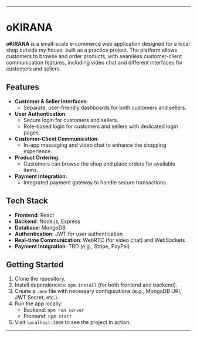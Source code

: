 
---

# oKIRANA

**oKIRANA** is a small-scale e-commerce web application designed for a local shop outside my house, built as a practice project. The platform allows customers to browse and order products, with seamless customer-client communication features, including video chat and different interfaces for customers and sellers.

## Features

- **Customer & Seller Interfaces**: 
  - Separate, user-friendly dashboards for both customers and sellers.
- **User Authentication**:
  - Secure login for customers and sellers.
  - Role-based login for customers and sellers with dedicated login pages.
- **Customer-Client Communication**:
  - In-app messaging and video chat to enhance the shopping experience.
- **Product Ordering**:
  - Customers can browse the shop and place orders for available items.
- **Payment Integration**:
  - Integrated payment gateway to handle secure transactions.

## Tech Stack

- **Frontend**: React
- **Backend**: Node.js, Express
- **Database**: MongoDB
- **Authentication**: JWT for user authentication
- **Real-time Communication**: WebRTC (for video chat) and WebSockets
- **Payment Integration**: TBD (e.g., Stripe, PayPal)

## Getting Started

1. Clone the repository.
2. Install dependencies: `npm install` (for both frontend and backend).
3. Create a `.env` file with necessary configurations (e.g., MongoDB URI, JWT Secret, etc.).
4. Run the app locally: 
   - Backend: `npm run server`
   - Frontend: `npm start`
5. Visit `localhost:3000` to see the project in action.

---
